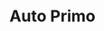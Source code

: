 ---
title: "Auto Primo"
url: /saint-andre-de-valborgne/auto-primo-avenue-lamouroux/
shop: Autowerkstatt
---